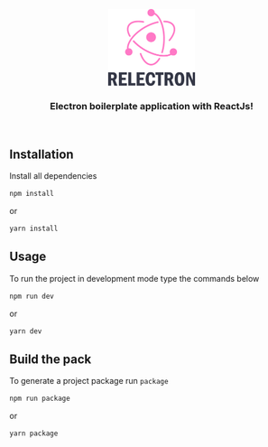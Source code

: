 <p align="center">
  <img src="./relectron-logo.png" height="136" width="154" alt="Relectron" />
</p>

<h3 align="center">
  Electron boilerplate application with ReactJs!
</h3>

<br>

## Installation

Install all dependencies

```bash
npm install
```

or 

```bash
yarn install
```

## Usage
To run the project in development mode type the commands below

```bash
npm run dev
```

or

```bash
yarn dev
```
## Build the pack
To generate a project package run `package`

```bash
npm run package
```

or

```bash
yarn package
```
